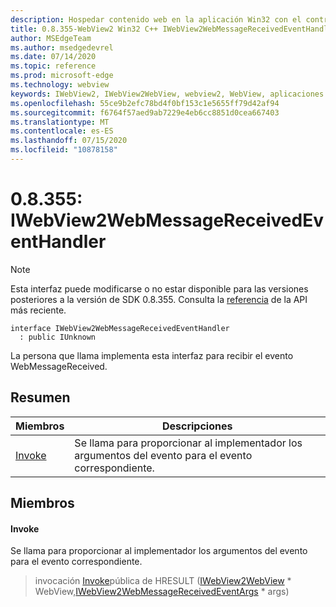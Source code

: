 ```yaml
---
description: Hospedar contenido web en la aplicación Win32 con el control Microsoft Edge WebView2
title: 0.8.355-WebView2 Win32 C++ IWebView2WebMessageReceivedEventHandler
author: MSEdgeTeam
ms.author: msedgedevrel
ms.date: 07/14/2020
ms.topic: reference
ms.prod: microsoft-edge
ms.technology: webview
keywords: IWebView2, IWebView2WebView, webview2, WebView, aplicaciones Win32, Win32, Edge
ms.openlocfilehash: 55ce9b2efc78bd4f0bf153c1e5655ff79d42af94
ms.sourcegitcommit: f6764f57aed9ab7229e4eb6cc8851d0cea667403
ms.translationtype: MT
ms.contentlocale: es-ES
ms.lasthandoff: 07/15/2020
ms.locfileid: "10878158"
---
```

# 0.8.355: IWebView2WebMessageReceivedEventHandler 

> [!NOTE]
> Esta interfaz puede modificarse o no estar disponible para las versiones posteriores a la versión de SDK 0.8.355. Consulta la [referencia](../../../webview2-api-reference.md) de la API más reciente.

```
interface IWebView2WebMessageReceivedEventHandler
  : public IUnknown
```

La persona que llama implementa esta interfaz para recibir el evento WebMessageReceived.

## Resumen

 Miembros                        | Descripciones
--------------------------------|---------------------------------------------
[Invoke](#invoke) | Se llama para proporcionar al implementador los argumentos del evento para el evento correspondiente.

## Miembros

#### Invoke 

Se llama para proporcionar al implementador los argumentos del evento para el evento correspondiente.

> invocación [Invoke](#invoke)pública de HRESULT ([IWebView2WebView](IWebView2WebView.md) * WebView,[IWebView2WebMessageReceivedEventArgs](IWebView2WebMessageReceivedEventArgs.md) * args)

